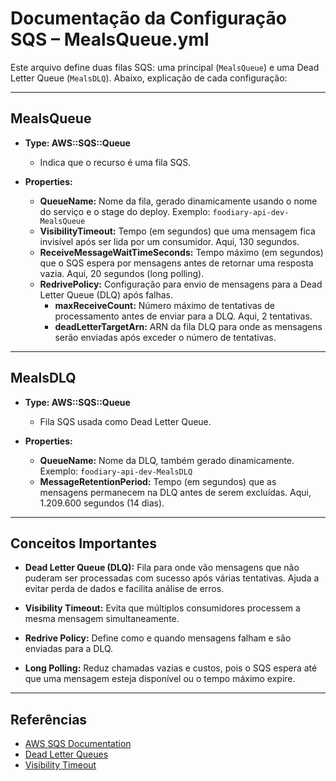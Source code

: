 # Documentação da Configuração SQS – MealsQueue.yml

Este arquivo define duas filas SQS: uma principal (`MealsQueue`) e uma Dead Letter Queue (`MealsDLQ`).
Abaixo, explicação de cada configuração:

---

## MealsQueue

- **Type: AWS::SQS::Queue**
  - Indica que o recurso é uma fila SQS.

- **Properties:**
  - **QueueName:**
    Nome da fila, gerado dinamicamente usando o nome do serviço e o stage do deploy.
    Exemplo: `foodiary-api-dev-MealsQueue`
  - **VisibilityTimeout:**
    Tempo (em segundos) que uma mensagem fica invisível após ser lida por um consumidor.
    Aqui, 130 segundos.
  - **ReceiveMessageWaitTimeSeconds:**
    Tempo máximo (em segundos) que o SQS espera por mensagens antes de retornar uma resposta vazia.
    Aqui, 20 segundos (long polling).
  - **RedrivePolicy:**
    Configuração para envio de mensagens para a Dead Letter Queue (DLQ) após falhas.
    - **maxReceiveCount:**
      Número máximo de tentativas de processamento antes de enviar para a DLQ.
      Aqui, 2 tentativas.
    - **deadLetterTargetArn:**
      ARN da fila DLQ para onde as mensagens serão enviadas após exceder o número de tentativas.

---

## MealsDLQ

- **Type: AWS::SQS::Queue**
  - Fila SQS usada como Dead Letter Queue.

- **Properties:**
  - **QueueName:**
    Nome da DLQ, também gerado dinamicamente.
    Exemplo: `foodiary-api-dev-MealsDLQ`
  - **MessageRetentionPeriod:**
    Tempo (em segundos) que as mensagens permanecem na DLQ antes de serem excluídas.
    Aqui, 1.209.600 segundos (14 dias).

---

## Conceitos Importantes

- **Dead Letter Queue (DLQ):**
  Fila para onde vão mensagens que não puderam ser processadas com sucesso após várias tentativas.
  Ajuda a evitar perda de dados e facilita análise de erros.

- **Visibility Timeout:**
  Evita que múltiplos consumidores processem a mesma mensagem simultaneamente.

- **Redrive Policy:**
  Define como e quando mensagens falham e são enviadas para a DLQ.

- **Long Polling:**
  Reduz chamadas vazias e custos, pois o SQS espera até que uma mensagem esteja disponível ou o tempo máximo expire.

---

## Referências

- [AWS SQS Documentation](https://docs.aws.amazon.com/AWSSimpleQueueService/latest/SQSDeveloperGuide/welcome.html)
- [Dead Letter Queues](https://docs.aws.amazon.com/AWSSimpleQueueService/latest/SQSDeveloperGuide/sqs-dead-letter-queues.html)
- [Visibility Timeout](https://docs.aws.amazon.com/AWSSimpleQueueService/latest/SQSDeveloperGuide/sqs-visibility-timeout.html)
